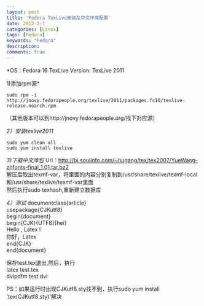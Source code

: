 ```yaml
---
layout: post
title: 'Fedora TexLive安装及中文环境配置'
date: 2012-2-7
categories: [Linux]
tags: [Fedora]
keywords: "Fedora"
description: 
comments: true
---
```


*OS：Fedora 16
TexLive Version: TexLive 2011

1)添加rpm源*

```
sudo rpm -i http://jnovy.fedorapeople.org/texlive/2011/packages.fc16/texlive-release.noarch.rpm
```
（其他版本可以到http://jnovy.fedorapeople.org/找下对应源）

*2）安装texlive2011*

```
sudo yum clean all
sudo yum install texlive
```

*3)下载中文库包*
Url：http://bj.soulinfo.com/~hugang/tex/tex2007/YueWang-zhfonts-final_1.01.tar.bz2    
解压后取出texmf-var，将里面的内容分别复制到/usr/share/texlive/texmf-local和/usr/share/texlive/texmf-var里面    
然后执行sudo texhash,重新建立数据库    

*4）测试*
documentclass{article}    
usepackage{CJKutf8}    
begin{document}    
begin{CJK}{UTF8}{hei}    
Hello , Latex !    
你好，Latex    
end{CJK}    
end{document}    

保存test.tex退出,然后，执行    
latex test.tex   
dvipdfm test.dvi    


PS：如果运行时出现CJKutf8.sty找不到，执行sudo yum install 'tex(CJKutf8.sty)'解决

